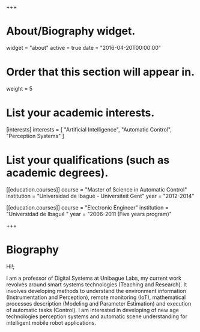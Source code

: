 +++
# About/Biography widget.
widget = "about"
active = true
date = "2016-04-20T00:00:00"

# Order that this section will appear in.
weight = 5

# List your academic interests.
[interests]
  interests = [
    "Artificial Intelligence",
    "Automatic Control",
    "Perception Systems"
  ]

# List your qualifications (such as academic degrees).
[[education.courses]]
  course = "Master of Science in Automatic Control"
  institution = "Universidad de Ibagué - Universiteit Gent"
  year = "2012-2014"

[[education.courses]]
  course = "Electronic Engineer"
  institution = "Universidad de Ibagué "
  year = "2006-2011 (Five years program)"

+++

# Biography

Hi!;

 I am a professor of Digital Systems at Unibague Labs, my current work revolves around smart systems technologies (Teaching and Research). It involves developing methods to understand the environment information (Instrumentation and Perception), remote monitoring (IoT), mathematical processes description (Modeling and Parameter Estimation) and execution of automatic tasks (Control). I am interested in developing of new age technologies perception systems and automatic scene understanding for intelligent  mobile robot applications.
